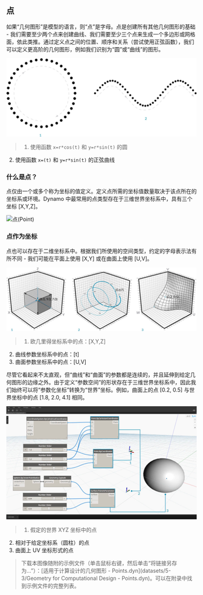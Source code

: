 

## 点

如果“几何图形”是模型的语言，则“点”是字母。点是创建所有其他几何图形的基础 - 我们需要至少两个点来创建曲线、我们需要至少三个点来生成一个多边形或网格面，依此类推。通过定义点之间的位置、顺序和关系（尝试使用正弦函数），我们可以定义更高阶的几何图形，例如我们识别为“圆”或“曲线”的图形。

![点到曲线](images/5-3/PointsAsBuildingBlocks-1.jpg)

> 1. 使用函数 ```x=r*cos(t)``` 和 ```y=r*sin(t)``` 的圆
2. 使用函数 ```x=(t)``` 和 ```y=r*sin(t)``` 的正弦曲线

### 什么是点？

点仅由一个或多个称为坐标的值定义。定义点所需的坐标值数量取决于该点所在的坐标系或环境。Dynamo 中最常用的点类型存在于三维世界坐标系中，具有三个坐标 [X,Y,Z]。

![点(Point)](images/5-3/Point.jpg)

### 点作为坐标

点也可以存在于二维坐标系中。根据我们所使用的空间类型，约定的字母表示法有所不同 - 我们可能在平面上使用 [X,Y] 或在曲面上使用 [U,V]。

![点作为坐标](images/5-3/Coordinates.jpg)

> 1. 欧几里得坐标系中的点：[X,Y,Z]
2. 曲线参数坐标系中的点：[t]
3. 曲面参数坐标系中的点：[U,V]

尽管它看起来不太直观，但“曲线”和“曲面”的参数都是连续的，并且延伸到给定几何图形的边缘之外。由于定义“参数空间”的形状存在于三维世界坐标系中，因此我们始终可以将“参数化坐标”转换为“世界”坐标。例如，曲面上的点 [0.2, 0.5] 与世界坐标中的点 [1.8, 2.0, 4.1] 相同。

![Dynamo 中的点](images/5-3/Dynamo-Points.jpg)

> 1. 假定的世界 XYZ 坐标中的点
2. 相对于给定坐标系（圆柱）的点
3. 曲面上 UV 坐标形式的点
> 下载本图像随附的示例文件（单击鼠标右键，然后单击“将链接另存为...”）：[适用于计算设计的几何图形 - Points.dyn](datasets/5-3/Geometry for Computational Design - Points.dyn)。可以在附录中找到示例文件的完整列表。

